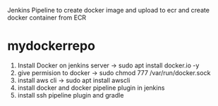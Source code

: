 Jenkins Pipeline to create docker image and upload to ecr and create docker container from ECR
# mydockerrepo

1. Install Docker on jenkins server -> sudo apt install docker.io -y
2. give permision to docker -> sudo chmod 777 /var/run/docker.sock
3. install aws cli -> sudo apt install awscli
4. install docker and docker pipeline plugin in jenkins
5. install ssh pipeline plugin and gradle

